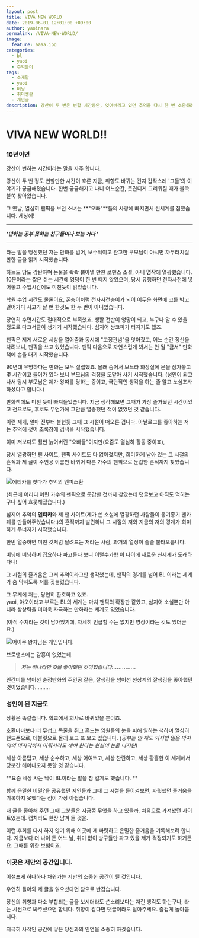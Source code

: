 ```yaml
---
layout: post
title: VIVA NEW WORLD
date: 2019-06-01 12:01:00 +09:00
author: yaoinara
permalink: /VIVA-NEW-WORLD/
image:
  feature: aaaa.jpg
categories:
  - bl
  - yaoi
  - 추억놀이
tags:
  - 소개말
  - yaoi
  - 버닝
  - 취미생활
  - 개인글
description: 강산이 두 번은 변할 시간동안, 잊어버리고 있던 추억을 다시 한 번 소환하려고 한다.
---
```




# VIVA NEW WORLD!!



### 10년이면

강산이 변하는 시간이라는 말을 자주 합니다.

강산이 두 번 정도 변할만한 시간이 흐른 지금, 취향도 바뀌는 건지 갑작스레 '그들'의 이야기가 궁금해졌습니다. 한번 궁금해지고 나니 어느순간, 못견디게 그리워질 때가 불쑥불쑥 찾아왔습니다.

그 옛날, 열심히 팬픽을 보던 소녀는 **"오빠"**들의 사랑에 빠지면서 신세계를 접했습니다.
세상에!



***

***'만화는 공부 못하는 친구들이나 보는 거다 '***

****



라는 말을 맹신했던 저는 만화를 넘어, 보수적이고 완고한 부모님이 아시면 까무러치실만한 글을 읽기 시작했습니다.



하늘도 땅도 감탄하며 눈물을 쫙쫙 뽑아낼 만한 로맨스 소설, 아니 **명작**에 열광했습니다.
10분이라는 짧은 쉬는 시간에 엉덩이 한 번 떼지 않았으며, 당시 유행하던 전자사전에 넣어놓고 수업시간에도 미친듯이 읽었습니다.

학원 수업 시간도 물론이요, 폰충이처럼 전자사전충이가 되어 어두운 화면에 코를 박고 걸어가다 사고가 날 뻔 한것도 한 두 번이 아니었습니다.

당연히 수면시간도 절대적으로 부족했죠.
생활 전반이 엉망이 되고, 누구나 알 수 있을 정도로 다크서클이 생기기 시작했습니다.
심지어 쌍코피가 터지기도 했죠.

팬픽은 제게 새로운 세상을 열어줌과 동시에 "고정관념"을 앗아갔고, 어느 순간 정신을 차려보니, 팬픽을 쓰고 있었습니다.
팬픽 다음으로 자연스럽게 봐서는 안 될 "금서" 만화책에 손을 대기 시작했습니다.



90년대 유명하다는 만화는 모두 설립했죠.
몰래 숨어서 보느라 화장실에 문을 잠가놓고 몇 시간이고 들어가 있다 보니 부모님의 걱정을 도맡아 사기 시작했습니다. (성인이 되고 나서 당시 부모님은 제가 왕따를 당하는 중이고, 극단적인 생각을 하는 줄 알고 노심초사하셨다고 합니다.)



만화책에도 미친 듯이 빠져들었습니다.
지금 생각해보면 그때가 가장 즐거웠던 시간이었고 전으로도, 후로도 무언가에 그만큼 열중했던 적이 없었던 것 같습니다.



이런 제게, 얼마 전부터 불현듯 그때 그 시절이 떠오른 겁니다.
아날로그를 좋아하는 저는 추억에 젖어 초록창에 검색을 시작했습니다.

이미 저보다도 훨씬 늙어버린 "오빠들"이지만(요즘도 열심히 활동 중이죠),

당시 열광하던 팬 사이트, 팬픽 사이트도 다 없어졌지만, 희미하게 남아 있는 그 시절의 흔적과 제 글이 주인공 이름만 바뀌어 다른 가수의 팬픽으로 둔갑한 흔적까지 찾았습니다.



![에티카를 찾다가 추억의 엔피소환](https://lh3.googleusercontent.com/qG48OPg79mslK0FAPwy9R76DBlRSCpUnPPtZpeGQ1E27A7VV0_nwpRYCWA3nvFxxn3mmE3QPRnXZYYDBu619qIaOv8_4CvNa76imim-NAXruwqQVRk1ekfK6Qi5HXHrowDgrpVTSlOcb2ASf1kDisldxnkLI7LiMBfo8Yme_LtTgayT5oBmC48C55PU3Ny5C_63agcufhizV1YV9p1pN95zUbdAyywGq1ftUQDVUyBzbX5dl6OSCs98IFLeJMY2BPeSzMNzYqsFZAy40u-wd_7aAdVvmov0f-4CBiKcQnzlubzMXo3ALHNth_aKIbx1k-ZggOdblBNRBOJT-Ob4eSzT9I7kxO3RKkwailD_Srd83hoAJKOOUbOZKOOi15m36RfC9Lccs34IjsAI-7covr2CySgUScBpS2zbGYOl2utQbaxq4rdEIJCFfXTK9iPgsklpL2r75zHxvGPYIAKPFix-9aOYVqcMwot3geB2nOboMyClGmmC4COUnxqCeJzYisb9pVuBmB_XyUkuV2yM4WWN0gctU6VB2HOH1n8lXbuZtRbdNTgUncZFkeCSwUk-i2cu8yP9qIjc_-RAR-HJzA2jQ_xRePdF5dECEwSAcoeSroG8ccGoiN0omBAGwovnSQQaP7RIjusD4U9mnXwpr7SI3qGW3og=w860-h533-no)



(최근에 어리디 어린 가수의 팬픽으로 둔갑한 것까지 찾았는데 댓글보고 아직도 먹히는구나 싶어 흐뭇해졌습니다.)



심지어 추억의 **엔티카**와 제 팬 사이트(제가 쓴 소설에 열광하던 사람들이 옹기종기 팬카페를 만들어주었습니다.)의 흔적까지 발견하니 그 시절의 저와 지금의 저의 경계가 희미하게 무너지기 시작했습니다.

한번 열중하면 미친 것처럼 달려드는 저라는 사람, 과거의 열정이 슬슬 불타오릅니다.



버닝에 버닝하며 집요하다 파고들다 보니 이럴수가!!!
이 나이에 새로운 신세계가 도래하다니!



그 시절의 즐거움은 그저 추억이라고만 생각했는데, 팬픽의 경계를 넘어 BL 이라는 세계가 숨 막히도록 저를 짓눌렀습니다.

그 무게에 저는, 당연히 환호하고 있죠.  
yaoi, 야오이라고 부르는 BL의 세계는 마치 팬픽의 확장판 같았고, 심지어 소설뿐만 아니라 상상력을 더더욱 자극하는 만화라는 세계도 있었습니다.

(아직 수치라는 것이 남아있기에, 자세히 언급할 수는 없지만 영상이라는 것도 있더군요.)





![어이쿠 왕자님은 게임입니다.](<https://lh3.googleusercontent.com/idwfHE4qvF-mvw_wDB38TZZ51kGo0u0GS6XLqxmg5YT40r6_QHWzHCO1BsiQ2Co8Ew5xfPN8cyjNZKp_tHjuOsEfqSQcXryf5t96FpnWEg_wo6tZVcJrf8le7g57sx_DfG_4q3z3CoubP22cIeZK8581eCAkrL-0u1cx7kuVHlj5fDrRknWFmVC8xPds7EggaMDDiftxYB3blFi9_zrIkMWkky40sajqMh7_mcfp76bl_617tjRi5PxS0K5k7quxfJ528MM3LNhisFJ9U0Ge-LJN5igW0Bt7CG1Y1_nZCp8jbZFpy1hEdMKA6FvFbXfFOZuzHoLmq0yeu-Qu9P5cEazWQthyFbkXSmaIf7501c8g6bQ1sW0p6Iceqsxip0HGDMB1eEqI2NSNM8mvaDwmv0nViLQkwyW9fZ70uLvEcL9oAuy_MdaBni_qSvvparpooQpDl6nXsxThW-p4GN3EbkRADig6T-MrKWpAjFI9W0GmgKO5YaLmb3QVmd8104EN1eLuQMaAmAizNdwPEmXp0W34ltByLQggrRWnIdZ-ROwIuMcBPiYYaI4iIg-UTjz-EZlPNeUOL8CL50vDLsPT_9mARw27xHheOUWCJfqdyFBemRv9OzgV2VEmJ5xXQNvSYiDtCfiDGfi-U0tHzJJebQZJtdIsMw=w1597-h898-no>)



브로맨스에는 감흥이 없었는데.



> ***저는 적나라한 것을 좋아했던 것이었습니다..............***



인간미를 넘어선 순정만화의 주인공 같은, 잘생김을 넘어선 천상계의 잘생김을 좋아했던 것이었습니다..........





### 성인이 된 지금도



상황은 똑같습니다.
학교에서 회사로 바뀌었을 뿐이죠.

호환마마보다 더 무섭고 목줄을 쥐고 흔드는 임원들의 눈을 피해 일하는 척하며 열심히 핸드폰으로, 테블릿으로 몰래 보고 또 보고 있습니다.
*(공부는 안 해도 되지만 일은 마지막의 마지막까지 미뤄서라도 해야 한다는 현실이 눈물 나지만)*

세상 아름답고, 세상 순수하고, 세상 어여쁘고, 세상 찬란하고, 세상 황홀한 이 세계에서 당분간 헤어나오지 못할 것 같습니다.



**요즘 세상 사는 낙이 BL이라는 말을 참 길게도 했습니다. **



함께 은밀한 비밀?을 공유했던 지인들과 그때 그 시절을 돌이켜보면,
짜릿했던 즐거움을 기록하지 못했다는 점이 가장 아쉽습니다.

내 글을 좋아해 주던 그때 그분들은 지금쯤 무엇을 하고 있을까.
처음으로 가져봤던 사이트였는데. 캡처라도 한장 남겨 둘 것을.

이런 후회를 다시 하지 않기 위해 이곳에 제 짜릿하고 은밀한 즐거움을 기록해보려 합니다.
지금보다 더 나이 든 어느 날, 취미 없이 방구들만 파고 있을 제가 걱정되기도 하거든요. 그때를 위한 보험이죠.





### 이곳은 저만의 공간입니다.



어설프게 하나하나 채워가는 저만의 소중한 공간이 될 것입니다.

우연히 들어와 제 글을 읽으셨다면 참으로 반갑습니다.

당신의 취향과 다소 부합되는 글을 보시더라도 쓴소리보다는 저런 생각도 하는구나, 라는 시선으로 봐주셨으면 합니다. 취향이 같다면 댓글이라도 달아주세요. 즐겁게 놀아봅시다.

지극히 사적인 공간에 닿은 당신과의 인연을 소중히 하겠습니다.
